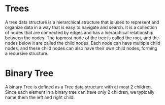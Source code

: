 <h1>Trees</h1>
    A tree data structure is a hierarchical structure that is used to represent and organize data in a way that is easy to navigate and search. It is a collection of nodes that are connected by edges and has a hierarchical relationship between the nodes. 
    The topmost node of the tree is called the root, and the nodes below it are called the child nodes. Each node can have multiple child nodes, and these child nodes can also have their own child nodes, forming a recursive structure.

<h1>Binary Tree</h1>
    A binary Tree is defined as a Tree data structure with at most 2 children. Since each element in a binary tree can have only 2 children, we typically name them the left and right child.